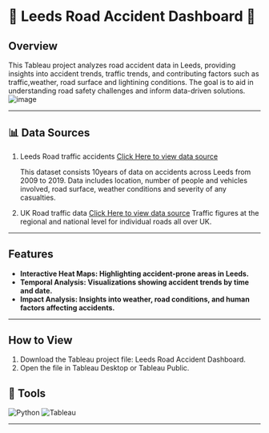 # 🚗 Leeds Road Accident Dashboard 🚨

## Overview
This Tableau project analyzes road accident data in Leeds, providing insights into accident trends, traffic trends, and contributing factors such as traffic,weather, road surface and lightining conditions. The goal is to aid in understanding road safety challenges and inform data-driven solutions.
![image](https://github.com/user-attachments/assets/97d89911-c8fa-47b4-ab29-96ec5ccb5b25)


---

## 📊 Data Sources
1. Leeds Road traffic accidents [Click Here to view data source](https://data.europa.eu/data/datasets/road-traffic-accidents?locale=en)


     This dataset consists 10years of data on accidents across Leeds from 2009 to 2019. Data includes location, number of people and vehicles involved, road surface, weather conditions and severity of any             casualties.

2. UK Road traffic data [Click Here to view data source](https://roadtraffic.dft.gov.uk/downloads)
     Traffic figures at the regional and national level for individual roads all over UK.      
---

##  Features
- **Interactive Heat Maps: Highlighting accident-prone areas in Leeds.**
- **Temporal Analysis: Visualizations showing accident trends by time and date.**
- **Impact Analysis: Insights into weather, road conditions, and human factors affecting accidents.**

---

## How to View
1. Download the Tableau project file: Leeds Road Accident Dashboard.
2. Open the file in Tableau Desktop or Tableau Public.


## 🔧 Tools
![Python](https://img.shields.io/badge/Python-3.9-blue) ![Tableau](https://img.shields.io/badge/Tableau-Dashboard-green)

---

